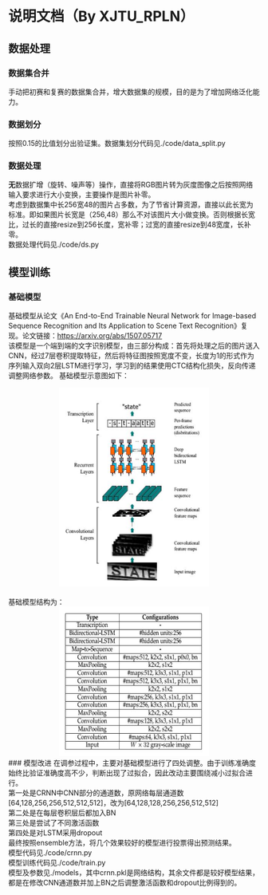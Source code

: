 说明文档（By XJTU_RPLN）
=========
## 数据处理
### 数据集合并
手动把初赛和复赛的数据集合并，增大数据集的规模，目的是为了增加网络泛化能力。
### 数据划分
按照0.15的比值划分出验证集。数据集划分代码见./code/data_split.py
### 数据处理
**无**数据扩增（旋转、噪声等）操作，直接将RGB图片转为灰度图像之后按照网络输入要求进行大小变换，主要操作是图片补零。<br>
考虑到数据集中长256宽48的图片占多数，为了节省计算资源，直接以此长宽为标准。即如果图片长宽是（256,48）那么不对该图片大小做变换。否则根据长宽比，过长的直接resize到256长度，宽补零；过宽的直接resize到48宽度，长补零。<br>
数据处理代码见./code/ds.py
## 模型训练
### 基础模型
基础模型从论文《An End-to-End Trainable Neural Network for Image-based Sequence Recognition and Its Application to Scene Text Recognition》复现。论文链接：https://arxiv.org/abs/1507.05717<br>
该模型是一个端到端的文字识别模型，由三部分构成：首先将处理之后的图片送入CNN，经过7层卷积提取特征，然后将特征图按照宽度不变，长度为1的形式作为序列输入双向2层LSTM进行学习，学习到的结果使用CTC结构化损失，反向传递调整网络参数。
基础模型示意图如下：<br>
<div align=center><img width="300" height="400" src="https://github.com/LiBiying/OCR_XJTU_RPLN/raw/master/网络示意图.JPG"/></div><br>
基础模型结构为：<br>
<div align=center><img width="300" height="300" src="https://github.com/LiBiying/OCR_XJTU_RPLN/raw/master/网络结构.JPG"/></div>
### 模型改进
在调参过程中，主要对基础模型进行了四处调整。由于训练准确度始终比验证准确度高不少，判断出现了过拟合，因此改动主要围绕减小过拟合进行。<br>
第一处是CRNN中CNN部分的通道数，原网络每层通道数[64,128,256,256,512,512,512]，改为[64,128,128,256,256,512,512]<br>
第二处是在每层卷积层后都加入BN<br>
第三处是尝试了不同激活函数<br>
第四处是对LSTM采用dropout<br>
最终按照ensemble方法，将几个效果较好的模型进行投票得出预测结果。<br>
模型代码见./code/crnn.py<br>
模型训练代码见./code/train.py<br>
模型及参数见./models，其中crnn.pkl是网络结构，其余文件都是较好模型结果，都是在修改CNN通道数并加上BN之后调整激活函数和dropout比例得到的。

